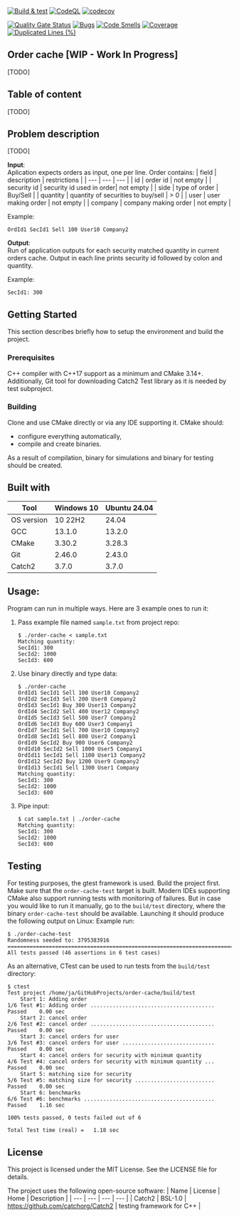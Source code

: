 [![Build & test](https://github.com/przemek83/order-cache/actions/workflows/buld-and-test.yml/badge.svg)](https://github.com/przemek83/order-cache/actions/workflows/buld-and-test.yml)
[![CodeQL](https://github.com/przemek83/order-cache/actions/workflows/github-code-scanning/codeql/badge.svg)](https://github.com/przemek83/order-cache/actions/workflows/github-code-scanning/codeql)
[![codecov](https://codecov.io/gh/przemek83/order-cache/graph/badge.svg?token=WCCXX1G5SL)](https://codecov.io/gh/przemek83/order-cache)

[![Quality Gate Status](https://sonarcloud.io/api/project_badges/measure?project=przemek83_order-cache&metric=alert_status)](https://sonarcloud.io/summary/new_code?id=przemek83_order-cache)
[![Bugs](https://sonarcloud.io/api/project_badges/measure?project=przemek83_order-cache&metric=bugs)](https://sonarcloud.io/summary/new_code?id=przemek83_order-cache)
[![Code Smells](https://sonarcloud.io/api/project_badges/measure?project=przemek83_order-cache&metric=code_smells)](https://sonarcloud.io/summary/new_code?id=przemek83_order-cache)
[![Coverage](https://sonarcloud.io/api/project_badges/measure?project=przemek83_order-cache&metric=coverage)](https://sonarcloud.io/summary/new_code?id=przemek83_order-cache)
[![Duplicated Lines (%)](https://sonarcloud.io/api/project_badges/measure?project=przemek83_order-cache&metric=duplicated_lines_density)](https://sonarcloud.io/summary/new_code?id=przemek83_order-cache)

## Order cache [WIP - Work In Progress]
[TODO]

## Table of content
[TODO]

## Problem description
[TODO]

**Input**:  
Aplication expects orders as input, one per line. Order contains:
| field | description | restrictions |
| --- | --- | --- |
| id | order id | not empty |
| security id | security id used in order| not empty |
| side | type of order | Buy/Sell |
| quantity | quantity of securities to buy/sell | > 0 |
| user | user making order | not empty |
| company | company making order | not empty |

Example:

    OrdId1 SecId1 Sell 100 User10 Company2

**Output**:  
Run of application outputs for each security matched quantity in current orders cache. Output in each line prints security id followed by colon and quantity.

Example:

    SecId1: 300

## Getting Started
This section describes briefly how to setup the environment and build the project.

### Prerequisites
C++ compiler with C++17 support as a minimum and CMake 3.14+. Additionally, Git tool for downloading Catch2 Test library as it is needed by test subproject.

### Building
Clone and use CMake directly or via any IDE supporting it. CMake should:

- configure everything automatically,
- compile and create binaries.

As a result of compilation, binary for simulations and binary for testing should be created.

## Built with
| Tool |  Windows 10 | Ubuntu 24.04 |
| --- | --- | --- |
| OS version | 10 22H2 | 24.04 |
| GCC | 13.1.0 | 13.2.0 |
| CMake | 3.30.2 | 3.28.3 |
| Git | 2.46.0 | 2.43.0 |
| Catch2 | 3.7.0 | 3.7.0 |

## Usage:  
Program can run in multiple ways. Here are 3 example ones to run it:
1. Pass example file named `sample.txt` from project repo:
    ```shell
    $ ./order-cache < sample.txt
    Matching quantity:
    SecId1: 300
    SecId2: 1000
    SecId3: 600
    ```
2. Use binary directly and type data:
    ```shell
    $ ./order-cache
    OrdId1 SecId1 Sell 100 User10 Company2
    OrdId2 SecId3 Sell 200 User8 Company2
    OrdId3 SecId1 Buy 300 User13 Company2
    OrdId4 SecId2 Sell 400 User12 Company2
    OrdId5 SecId3 Sell 500 User7 Company2
    OrdId6 SecId3 Buy 600 User3 Company1
    OrdId7 SecId1 Sell 700 User10 Company2
    OrdId8 SecId1 Sell 800 User2 Company1
    OrdId9 SecId2 Buy 900 User6 Company2
    OrdId10 SecId2 Sell 1000 User5 Company1
    OrdId11 SecId1 Sell 1100 User13 Company2
    OrdId12 SecId2 Buy 1200 User9 Company2
    OrdId13 SecId1 Sell 1300 User1 Company
    Matching quantity:
    SecId1: 300
    SecId2: 1000
    SecId3: 600
    ```
3. Pipe input:
    ```shell
    $ cat sample.txt | ./order-cache 
    Matching quantity:
    SecId1: 300
    SecId2: 1000
    SecId3: 600
    ```
## Testing
For testing purposes, the gtest framework is used. Build the project first. Make sure that the `order-cache-test` target is built. Modern IDEs supporting CMake also support running tests with monitoring of failures. But in case you would like to run it manually, go to the `build/test` directory, where the⁣ binary `order-cache-test` should be available. Launching it should produce the following output on Linux:
Example run:
```
$ ./order-cache-test
Randomness seeded to: 3795383916
===============================================================================
All tests passed (46 assertions in 6 test cases)
```
As an alternative, CTest can be used to run tests from the `build/test` directory:

    $ ctest
    Test project /home/ja/GitHubProjects/order-cache/build/test
        Start 1: Adding order
    1/6 Test #1: Adding order .......................................   Passed    0.00 sec
        Start 2: cancel order
    2/6 Test #2: cancel order .......................................   Passed    0.00 sec
        Start 3: cancel orders for user
    3/6 Test #3: cancel orders for user .............................   Passed    0.00 sec
        Start 4: cancel orders for security with minimum quantity
    4/6 Test #4: cancel orders for security with minimum quantity ...   Passed    0.00 sec
        Start 5: matching size for security
    5/6 Test #5: matching size for security .........................   Passed    0.00 sec
        Start 6: benchmarks
    6/6 Test #6: benchmarks .........................................   Passed    1.16 sec

    100% tests passed, 0 tests failed out of 6

    Total Test time (real) =   1.18 sec

## License
This project is licensed under the MIT License. See the LICENSE file for details.

The project uses the following open-source software:
| Name | License | Home | Description |
| --- | --- | --- | --- |
| Catch2 | BSL-1.0 | https://github.com/catchorg/Catch2 | testing framework for C++ |